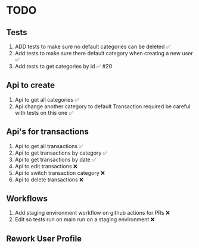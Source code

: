 # TODO

## Tests

1. ADD tests to make sure no default categories can be deleted ✅
2. Add tests to make sure there default category when creating a new user ✅
3. Add tests to get categories by id ✅ #20

## Api to create

1. Api to get all categories ✅
2. Api change another category to default Transaction required be careful with tests on this one ✅

## Api's for transactions

1. Api to get all transactions ✅
2. Api to get transactions by category ✅
3. Api to get transactions by date ✅
4. Api to edit transactions ❌
5. Api to switch transaction category ❌
6. Api to delete transactions ❌

## Workflows

1. Add staging environment workflow on github actions for PRs ❌
2. Edit so tests run on main run on a staging environment ❌

## Rework User Profile
